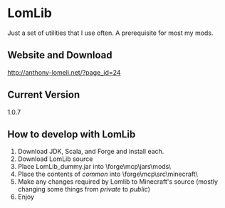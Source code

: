 LomLib
======

Just a set of utilities that I use often. A prerequisite for most my mods.

## Website and Download

http://anthony-lomeli.net/?page_id=24

## Current Version

1.0.7

## How to develop with LomLib

1. Download JDK, Scala, and Forge and install each.
2. Download LomLib source
3. Place LomLib_dummy.jar into <development directory>\forge\mcp\jars\mods\
4. Place the contents of *common* into <development directory>\forge\mcp\src\minecraft\
5. Make any changes required by Lomlib to Minecraft's source (mostly changing some things from *private* to *public*)
6. Enjoy

